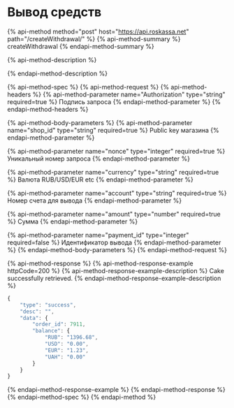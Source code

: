 # Вывод средств

{% api-method method="post" host="https://api.roskassa.net" path="/createWithdrawal/" %}
{% api-method-summary %}
createWithdrawal
{% endapi-method-summary %}

{% api-method-description %}

{% endapi-method-description %}

{% api-method-spec %}
{% api-method-request %}
{% api-method-headers %}
{% api-method-parameter name="Authorization" type="string" required=true %}
Подпись запроса
{% endapi-method-parameter %}
{% endapi-method-headers %}

{% api-method-body-parameters %}
{% api-method-parameter name="shop\_id" type="string" required=true %}
Public key магазина
{% endapi-method-parameter %}

{% api-method-parameter name="nonce" type="integer" required=true %}
Уникальный номер запроса
{% endapi-method-parameter %}

{% api-method-parameter name="currency" type="string" required=true %}
Валюта RUB/USD/EUR etc
{% endapi-method-parameter %}

{% api-method-parameter name="account" type="string" required=true %}
Номер счета для вывода
{% endapi-method-parameter %}

{% api-method-parameter name="amount" type="number" required=true %}
Сумма
{% endapi-method-parameter %}

{% api-method-parameter name="payment\_id" type="integer" required=false %}
Идентификатор вывода
{% endapi-method-parameter %}
{% endapi-method-body-parameters %}
{% endapi-method-request %}

{% api-method-response %}
{% api-method-response-example httpCode=200 %}
{% api-method-response-example-description %}
Cake successfully retrieved.
{% endapi-method-response-example-description %}

```javascript
{
    "type": "success",
    "desc": "",
    "data": {
        "order_id": 7911,
        "balance": {
            "RUB": "1396.68",
            "USD": "0.00",
            "EUR": "1.23",
            "UAH": "0.00"
        }
    }
}
```
{% endapi-method-response-example %}
{% endapi-method-response %}
{% endapi-method-spec %}
{% endapi-method %}



